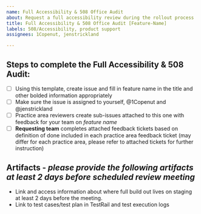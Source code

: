 ```yaml
---
name: Full Accessibility & 508 Office Audit
about: Request a full accessibility review during the rollout process
title: Full Accessibility & 508 Office Audit [Feature-Name]
labels: 508/Accessibility, product support
assignees: 1Copenut, jenstrickland

---
```


## Steps to complete the Full Accessibility & 508 Audit: 
- [ ] Using this template, create issue and fill in feature name in the title and other bolded information appropriately
- [ ] Make sure the issue is assigned to yourself, @1Copenut and @jenstrickland
- [ ] Practice area reviewers create sub-issues attached to this one with feedback for your team on *feature name*
- [ ] **Requesting team** completes attached feedback tickets based on definition of done included in each practice area feedback ticket (may differ for each practice area, please refer to attached tickets for further instruction)

## Artifacts - _please provide the following artifacts at least 2 days before scheduled review meeting_
- Link and access information about where full build out lives on staging at least 2 days before the meeting.
- Link to test cases/test plan in TestRail and test execution logs
